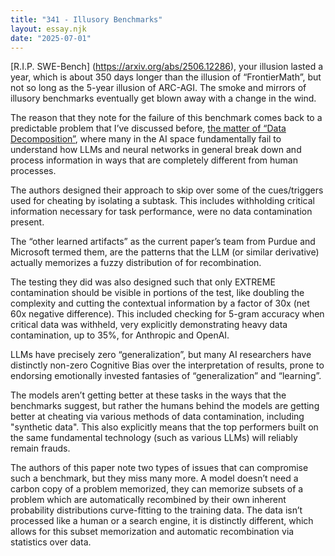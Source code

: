 ```yaml
---
title: "341 - Illusory Benchmarks"
layout: essay.njk
date: "2025-07-01"
---
```


[R.I.P. SWE-Bench] (https://arxiv.org/abs/2506.12286), your illusion lasted a year, which is about 350 days longer than the illusion of “FrontierMath”, but not so long as the 5-year illusion of ARC-AGI. The smoke and mirrors of illusory benchmarks eventually get blown away with a change in the wind.

The reason that they note for the failure of this benchmark comes back to a predictable problem that I’ve discussed before, [the matter of “Data Decomposition”](https://kyrtinatreides.com/essays/272_Fundamental_Errors/), where many in the AI space fundamentally fail to understand how LLMs and neural networks in general break down and process information in ways that are completely different from human processes.

The authors designed their approach to skip over some of the cues/triggers used for cheating by isolating a subtask. This includes withholding critical information necessary for task performance, were no data contamination present.

The “other learned artifacts” as the current paper’s team from Purdue and Microsoft termed them, are the patterns that the LLM (or similar derivative) actually memorizes a fuzzy distribution of for recombination.
 
The testing they did was also designed such that only EXTREME contamination should be visible in portions of the test, like doubling the complexity and cutting the contextual information by a factor of 30x (net 60x negative difference). This included checking for 5-gram accuracy when critical data was withheld, very explicitly demonstrating heavy data contamination, up to 35%, for Anthropic and OpenAI.

LLMs have precisely zero “generalization”, but many AI researchers have distinctly non-zero Cognitive Bias over the interpretation of results, prone to endorsing emotionally invested fantasies of “generalization” and “learning”.

The models aren’t getting better at these tasks in the ways that the benchmarks suggest, but rather the humans behind the models are getting better at cheating via various methods of data contamination, including "synthetic data". This also explicitly means that the top performers built on the same fundamental technology (such as various LLMs) will reliably remain frauds.

The authors of this paper note two types of issues that can compromise such a benchmark, but they miss many more. A model doesn’t need a carbon copy of a problem memorized, they can memorize subsets of a problem which are automatically recombined by their own inherent probability distributions curve-fitting to the training data. The data isn’t processed like a human or a search engine, it is distinctly different, which allows for this subset memorization and automatic recombination via statistics over data.